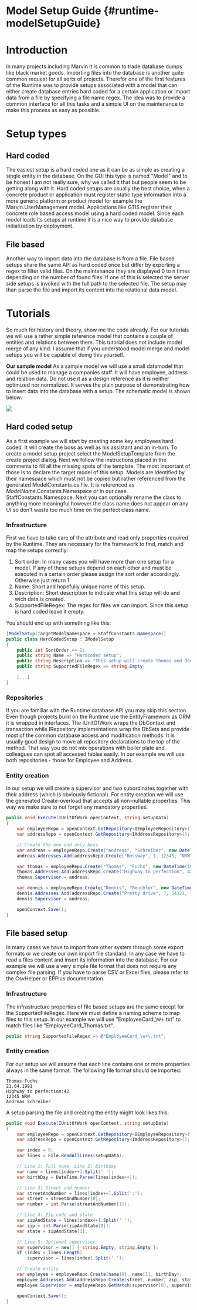 Model Setup Guide {#runtime-modelSetupGuide}
========

# Introduction
In many projects including Marvin it is common to trade database dumps like black market goods. Importing files into the database is another quite common request for all sorts of projects. Therefor one of the first features of the Runtime was to provide setups associated with a model that can either create database entries hard coded for a certain application or import data from a file by specifying a file name regex. The idea was to provide a common interface for all this tasks and a simple UI on the maintenance to make this process as easy as possible.

# Setup types

## Hard coded
The easiest setup is a hard coded one as it can be as simple as creating a single entity in the database. On the GUI this type is named "Model" and to be honest I am not really sure, why we called it that but people seem to be getting along with it. Hard coded setups are usually the best choice, when a concrete product or application must register static type information into a more generic platform or product model for example the Marvin.UserManagement model. Applications like GTIS register their concrete role based access model using a hard coded model. Since each model loads its setups at runtime it is a nice way to provide database initialization by deployment.

## File based
Another way to import data into the database is from a file. File based setups share the same API as hard coded once but differ by exporting a regex to filter valid files. On the maintenance they are displayed 0 to n times depending on the number of found files. If one of this is selected the server side setups is invoked with the full path to the selected file. The setup may than parse the file and import its content into the relational data model.

# Tutorials
So much for history and theory, show me the code already. For our tutorials we will use a rather simple reference model that contains a couple of entities and relations between them. This tutorial does not include model merge of any kind. I assume that if you understood model merge and model setups you will be capable of doing this yourself.

**Our sample model**
As a sample model we will use a small datamodel that could be used to manage a companies staff. It will have employee, address and relation data. Do not use it as a design reference as it is neither optimized nor normalized. It serves the plain purpose of demonstrating how to insert data into the database with a setup. The schematic model is shown below: 

![](images/Runtime/StaffModel.png)

## Hard coded setup 
As a first example we will start by creating some key employees hard coded. It will create the boss as well as his assistant and an in-turn. To create a model setup project select the ModelSetupTemplate from the create project dialog. Next we follow the instructions placed in the comments to fill all the missing spots of the template. The most important of those is to declare the target model of this setup. Models are identified by their namespace which must not be copied but rather referenced from the generated ModelConstants.cs file. It is referenced as *ModelName*.Constants.Namespace or in our case StaffConstants.Namespace. Next you can optionally rename the class to anything more meaningful however the class name does not appear on any UI so don't waste too much time on the perfect class name.

### Infrastructure

First we have to take care of the attribute and read only properties required by the Runtime. They are necessary for the framework to find, match and map the setups correctly:

1. Sort order: In many cases you will have more than one setup for a model. If any of these setups depend on each other and must be executed in a certain order please assign the sort order accordingly. Otherwise just return 1.
2. Name: Short and hopefully unique name of this setup.
3. Description: Short description to indicate what this setup will do and wich data is created.
4. SupportedFileRegex: The regex for files we can import. Since this setup is hard coded leave it empty.

You should end up with something like this:

````cs
[ModelSetup(TargetModelNamespace = StaffConstants.Namespace)]
public class HardCodedSetup : IModelSetup
{
    public int SortOrder => 1;
    public string Name => "Hardcoded setup";
    public string Description => "This setup will create Thomas and Dennis";
    public string SupportedFileRegex => string.Empty;

    [...]
}
````

### Repositories
If you are familiar with the Runtime database API you may skip this section. Even though projects build on the Runtime use the EntityFramework as ORM it is wrapped in interfaces. The IUnitOfWork wraps the DbContext and transaction while IRepository implementations wrap the DbSets and provide most of the common database access and modification methods. It is usually good design to move all repository declarations to the top of the method. That way you do not mix operations with boiler plate and colleagues can spot all accessed tables easily. In our example we will use both repositories - those for Employee and Address.

### Entity creation
In our setup we will create a supervisor and two subordinates together with their address (which is obviously fictional). For entity creation we will use the generated Create-overload that accepts all non-nullable properties. This way we make sure to not forget any mandatory properties.

````cs
public void Execute(IUnitOfWork openContext, string setupData)
{
    var employeeRepo = openContext.GetRepository<IEmployeeRepository>();
    var addressRepo = openContext.GetRepository<IAddressRepository>();

    // Create the one and only boss
    var andreas = employeeRepo.Create("Andreas", "Schreiber", new DateTime(1980, 7, 10));
    andreas.Addresses.Add(addressRepo.Create("Bossway", 1, 12345, "NRW"));

    var thomas = employeeRepo.Create("Thomas", "Fuchs", new DateTime(1991, 4, 21));
    thomas.Addresses.Add(addressRepo.Create("Highway to perfection", 42, 42007, "NRW"));
    thomas.Supervisor = andreas;

    var dennis = employeeRepo.Create("Dennis", "Beuchler", new DateTime(1991, 10, 7));
    dennis.Addresses.Add(addressRepo.Create("Pretty drive", 7, 54321, "NRW");
    dennis.Supervisor = andreas;

    openContext.Save();
}
````

## File based setup 
In many cases we have to import from other system through some export formats or we create our own import file standard. In any case we have to read a files content and insert its information into the database. For our example we will use a very simple file format that does not require any complex file parsing. If you have to parse CSV or Excel files, please refer to the CsvHelper or EPPlus documentation.

### Infrastructure
The infrastructure properties of file based setups are the same except for the SupportedFileRegex. Here we must define a naming scheme to map files to this setup. In our example we will use "EmployeeCard_\w+\.txt" to match files like "EmployeeCard_Thomas.txt".

````cs
public string SupportedFileRegex => @"EmployeeCard_\w+\.txt";
````

### Entity creation
For our setup we will assume that each line contains one or more properties always in the same format. The following file format should be imported:

````
Thomas Fuchs
21.04.1991
Highway to perfection:42
12345 NRW
Andreas Schreiber
````

A setup parsing the file and creating the entity might look likes this:

````cs
public void Execute(IUnitOfWork openContext, string setupData)
{
    var employeeRepo = openContext.GetRepository<IEmployeeRepository>();
    var addressRepo = openContext.GetRepository<IAddressRepository>();

    var index = 0;
    var lines = File.ReadAllLines(setupData);

    // Line 1: Full name, Line 2: Birthday
    var name = lines[index++].Split(' ');
    var birthDay = DateTime.Parse(lines[index++]);

    // Line 3: Street and number
    var streetAndNumber = lines[index++].Split(':');
    var street = streetAndNumber[0];
    var number = int.Parse(streetAndNumber[1]);

    // Line 4: Zip code and state
    var zipAndState = lines[index++].Split(' ');
    var zip = int.Parse(zipAndState[0]);
    var state = zipAndState[1];

    // Line 5: Optional supervisor
    var supervisor = new[] { string.Empty, string.Empty };
    if (index < lines.Length)
        supervisor = lines[index].Split(' ');

    // Create entity
    var employee = employeeRepo.Create(name[0], name[1], birthDay);
    employee.Addresses.Add(addressRepo.Create(street, number, zip, state));
    employee.Supervisor = employeeRepo.GetMatch(supervisor[0], supervisor[1]);

    openContext.Save();
}
````